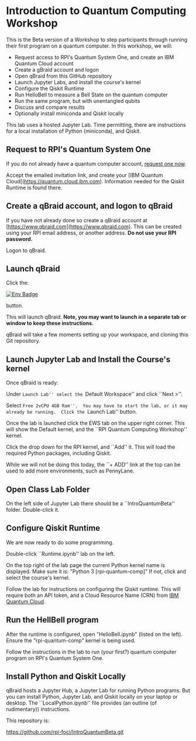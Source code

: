 # Introduction to Quantum Computing Workshop

This is the Beta version of a Workshop to step participants through
running their first program on a quantum computer.  In this workshop,
we will:

   * Request access to RPI's Quantum System One, and create an IBM Quantum Cloud account
   * Create a gBraid account and logon
   * Open qBraid from this GitHub repository
   * Launch Jupyter Labs, and install the course's kernel
   * Configure the Qiskit Runtime
   * Run HelloBell to measure a Bell State on the quantum computer
   * Run the same program, but with unentangled qubits
   * Discuss and compare results
   * Optionally install miniconda and Qiskit locally

This lab uses a hosted Jupyter Lab.  Time permitting, there are instructions for a local installation
of Python (miniconda), and Qiskit.


## Request to RPI's Quantum System One

If you do not already have a quantum computer account,
[request one now](https://webforms.rpi.edu/form/rpi-quantum-hub-access-request).

Accept the emailed invitation link, and create your [IBM Quantum Cloud[(https://quantum.cloud.ibm.com).
Information needed for the Qiskit Runtime is found there.


## Create a qBraid account, and logon to qBraid

If you have not already done so create a qBraid account at [https://www.qbraid.com](https://www.qbraid.com).  This can
be created using your RPI email address, or another address.  **Do not use your RPI password.**

Logon to qBraid.


## Launch qBraid

Click the:

<!-- [<img src="https://qbraid-static.s3.amazonaws.com/logos/Launch_on_qBraid_white.png" width="150">](https://account.qbraid.com?gitHubUrl=https://github.com/rpi-foci/IntroQuantumBeta.git) -->

[![Env Badge](https://img.shields.io/endpoint?url=https://api.qbraid.com/api/environments/valid?envSlug=rpi_qu_8b7d9z&label=Launch+on+qBraid&labelColor=lightgrey&logo=rocket&logoSize=auto&style=for-the-badge)](http://account.qbraid.com?gitHubUrl=https://github.com/rpi-foci/IntroQuantumBeta.git&envId=rpi_qu_8b7d9z)

button.

This will launch qBraid.  **Note, you may want to launch in a separate tab or window to keep these instructions.**

qBraid will take a few moments setting up your workspace, and cloning this Git repository.


## Launch Jupyter Lab and Install the Course's kernel

Once qBraid is ready:

Under ``Launch Lab'' select the ``Default Workspace'' and click ``Next >''.

Select ``Free 2vCPU 4GB Ram''.  You may have to start the
lab, or it may already be running.  Click the ``Launch Lab'' button.

Once the lab is launched click the EWS tab on the upper right corner.  This will show the Default kernel,
and the ``RPI Quantum Computing Workshop'' kernel.

Click the drop down for the RPI kernel, and ``Add'' it.  This will load the required Python packages,
including Qiskit.

While we will not be doing this today, the ``+ ADD'' link at the top can be used to add more environments, such as PennyLane.


## Open Class Lab Folder

On the left side of Jupyter Lab there should be a ``IntroQuantumBeta'' folder. Double-click it.


## Configure Qiskit Runtime

We are now ready to do some programming.

Double-click ``Runtime.ipynb'' lab on the left.

On the top right of the lab page the current Python kernel name is displayed.  Make sure
it is: "Python 3 [rpi-quantum-comp]" If not, click and select the
course's kernel.

Follow the lab for instructions on configuring the Qiskit runtime.  This will require both an API token,
and a Cloud Resource Name (CRN) from [IBM Quantum Cloud](https://quantum.cloud.ibm.com).


## Run the HellBell program

After the runtime is configured, open "HelloBell.ipynb" (listed on the left).  Ensure the "rpi-quantum-comp" kernel is
being used.

Follow the instructions in the lab to run (your first?) quantum computer program on RPI's Quantum System One.


## Install Python and Qiskit Locally

qBraid hosts a Jupyter Hub, a Jupyter Lab for running Python programs.  But you can install Python,
Jupyter Lab, and Qiskit locally on your laptop or desktop.  The ``LocalPython.ipynb'' file provides
(an outline (of rudimentary)) instructions.


This repository is:

https://github.com/rpi-foci/IntroQuantumBeta.git


